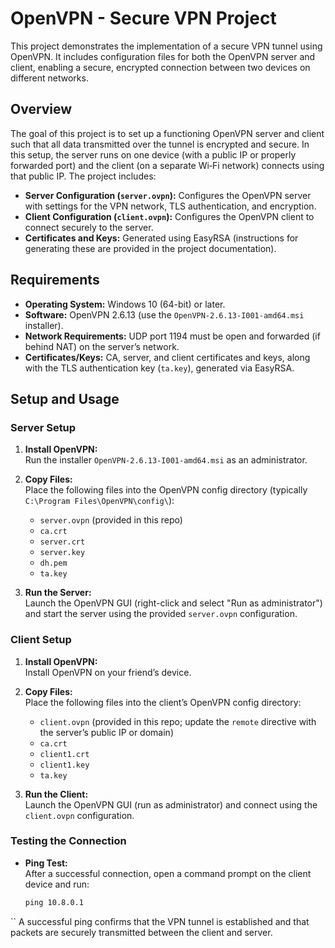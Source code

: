 # OpenVPN - Secure VPN Project

This project demonstrates the implementation of a secure VPN tunnel using OpenVPN. It includes configuration files for both the OpenVPN server and client, enabling a secure, encrypted connection between two devices on different networks.

## Overview

The goal of this project is to set up a functioning OpenVPN server and client such that all data transmitted over the tunnel is encrypted and secure. In this setup, the server runs on one device (with a public IP or properly forwarded port) and the client (on a separate Wi‑Fi network) connects using that public IP. The project includes:

- **Server Configuration (`server.ovpn`):** Configures the OpenVPN server with settings for the VPN network, TLS authentication, and encryption.
- **Client Configuration (`client.ovpn`):** Configures the OpenVPN client to connect securely to the server.
- **Certificates and Keys:** Generated using EasyRSA (instructions for generating these are provided in the project documentation).

## Requirements

- **Operating System:** Windows 10 (64-bit) or later.
- **Software:** OpenVPN 2.6.13 (use the `OpenVPN-2.6.13-I001-amd64.msi` installer).
- **Network Requirements:** UDP port 1194 must be open and forwarded (if behind NAT) on the server’s network.
- **Certificates/Keys:** CA, server, and client certificates and keys, along with the TLS authentication key (`ta.key`), generated via EasyRSA.

## Setup and Usage

### Server Setup

1. **Install OpenVPN:**  
   Run the installer `OpenVPN-2.6.13-I001-amd64.msi` as an administrator.

2. **Copy Files:**  
   Place the following files into the OpenVPN config directory (typically `C:\Program Files\OpenVPN\config\`):
   - `server.ovpn` (provided in this repo)
   - `ca.crt`
   - `server.crt`
   - `server.key`
   - `dh.pem`
   - `ta.key`

3. **Run the Server:**  
   Launch the OpenVPN GUI (right-click and select "Run as administrator") and start the server using the provided `server.ovpn` configuration.

### Client Setup

1. **Install OpenVPN:**  
   Install OpenVPN on your friend’s device.

2. **Copy Files:**  
   Place the following files into the client’s OpenVPN config directory:
   - `client.ovpn` (provided in this repo; update the `remote` directive with the server’s public IP or domain)
   - `ca.crt`
   - `client1.crt`
   - `client1.key`
   - `ta.key`

3. **Run the Client:**  
   Launch the OpenVPN GUI (run as administrator) and connect using the `client.ovpn` configuration.

### Testing the Connection

- **Ping Test:**  
  After a successful connection, open a command prompt on the client device and run:
  ```cmd
  ping 10.8.0.1
``
  A successful ping confirms that the VPN tunnel is established and that packets are securely transmitted between the client and server.
